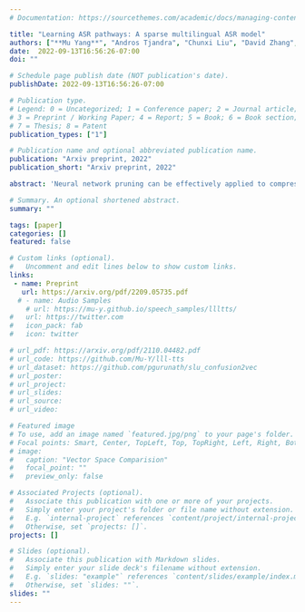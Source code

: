 ```yaml
---
# Documentation: https://sourcethemes.com/academic/docs/managing-content/

title: "Learning ASR pathways: A sparse multilingual ASR model"
authors: ["**Mu Yang**", "Andros Tjandra", "Chunxi Liu", "David Zhang", "Duc Le", "John H. L. Hansen", "Ozlem Kalinli"]
date:  2022-09-13T16:56:26-07:00
doi: ""

# Schedule page publish date (NOT publication's date).
publishDate: 2022-09-13T16:56:26-07:00

# Publication type.
# Legend: 0 = Uncategorized; 1 = Conference paper; 2 = Journal article;
# 3 = Preprint / Working Paper; 4 = Report; 5 = Book; 6 = Book section;
# 7 = Thesis; 8 = Patent
publication_types: ["1"]

# Publication name and optional abbreviated publication name.
publication: "Arxiv preprint, 2022"
publication_short: "Arxiv preprint, 2022"

abstract: 'Neural network pruning can be effectively applied to compress automatic speech recognition (ASR) models. However, in multilingual ASR, performing language-agnostic pruning may lead to severe performance degradation on some languages because language-agnostic pruning masks may not fit all languages and discard important language-specific parameters. In this work, we present ASR pathways, a sparse multilingual ASR model that activates language-specific sub-networks (pathways), such that the parameters for each language are learned explicitly. With the overlapping sub-networks, the shared parameters can also enable knowledge transfer for lower resource languages via joint multilingual training. We propose a novel algorithm to learn ASR pathways, and evaluate the proposed method on 4 languages with a streaming RNN-T model. Our proposed ASR pathways outperform both dense models (-5.0% average WER) and a language-agnostically pruned model (-21.4% average WER), and provide better performance on low-resource languages compared to the monolingual sparse models.'

# Summary. An optional shortened abstract.
summary: ""

tags: [paper]
categories: []
featured: false

# Custom links (optional).
#   Uncomment and edit lines below to show custom links.
links:
 - name: Preprint
   url: https://arxiv.org/pdf/2209.05735.pdf
  # - name: Audio Samples
    # url: https://mu-y.github.io/speech_samples/llltts/
#   url: https://twitter.com
#   icon_pack: fab
#   icon: twitter

# url_pdf: https://arxiv.org/pdf/2110.04482.pdf
# url_code: https://github.com/Mu-Y/lll-tts
# url_dataset: https://github.com/pgurunath/slu_confusion2vec
# url_poster:
# url_project:
# url_slides:
# url_source:
# url_video:

# Featured image
# To use, add an image named `featured.jpg/png` to your page's folder. 
# Focal points: Smart, Center, TopLeft, Top, TopRight, Left, Right, BottomLeft, Bottom, BottomRight.
# image:
#   caption: "Vector Space Comparision"
#   focal_point: ""
#   preview_only: false

# Associated Projects (optional).
#   Associate this publication with one or more of your projects.
#   Simply enter your project's folder or file name without extension.
#   E.g. `internal-project` references `content/project/internal-project/index.md`.
#   Otherwise, set `projects: []`.
projects: []

# Slides (optional).
#   Associate this publication with Markdown slides.
#   Simply enter your slide deck's filename without extension.
#   E.g. `slides: "example"` references `content/slides/example/index.md`.
#   Otherwise, set `slides: ""`.
slides: ""
---
```

